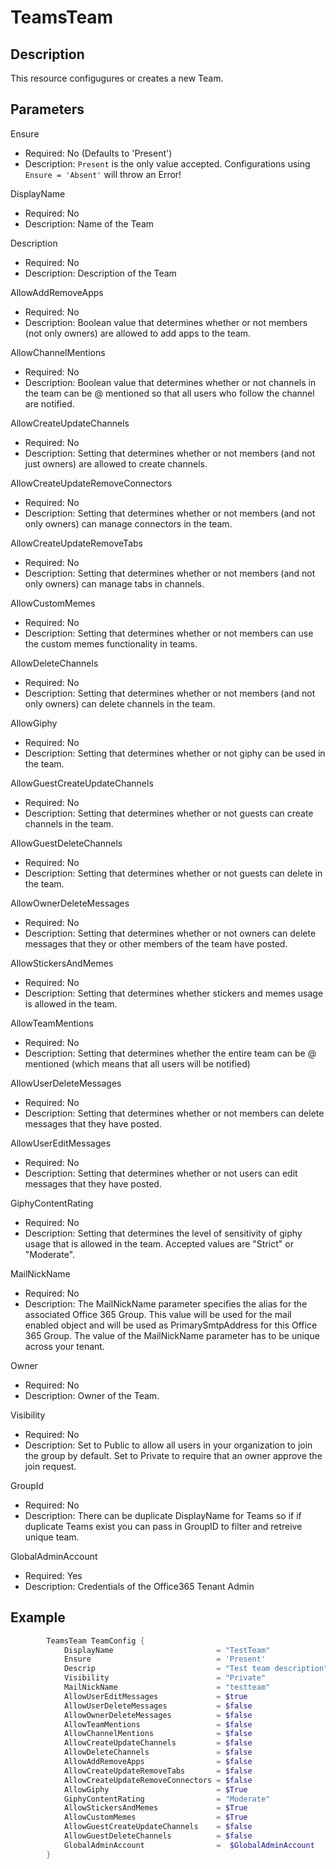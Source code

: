 # TeamsTeam

## Description

This resource configugures or creates a new Team.

## Parameters

Ensure

- Required: No (Defaults to 'Present')
- Description: `Present` is the only value accepted.
  Configurations using `Ensure = 'Absent'` will throw an Error!

DisplayName

- Required: No
- Description: Name of the Team

Description

- Required: No
- Description: Description of the Team

AllowAddRemoveApps

- Required: No
- Description: Boolean value that determines whether or not members
  (not only owners) are allowed to add apps to the team.

AllowChannelMentions

- Required: No
- Description: Boolean value that determines whether or not channels
  in the team can be @ mentioned so that all users who follow the
  channel are notified.

AllowCreateUpdateChannels

- Required: No
- Description: Setting that determines whether or not members (and not
  just owners) are allowed to create channels.

AllowCreateUpdateRemoveConnectors

- Required: No
- Description: Setting that determines whether or not members (and not
  only owners) can manage connectors in the team.

AllowCreateUpdateRemoveTabs

- Required: No
- Description: Setting that determines whether or not members (and not
  only owners) can manage tabs in channels.

AllowCustomMemes

- Required: No
- Description: Setting that determines whether or not members can
  use the custom memes functionality in teams.

AllowDeleteChannels

- Required: No
- Description: Setting that determines whether or not members (and not
  only owners) can delete channels in the team.

AllowGiphy

- Required: No
- Description: Setting that determines whether or not giphy can be
  used in the team.

AllowGuestCreateUpdateChannels

- Required: No
- Description: Setting that determines whether or not guests can create
  channels in the team.

AllowGuestDeleteChannels

- Required: No
- Description: Setting that determines whether or not guests can delete
  in the team.

AllowOwnerDeleteMessages

- Required: No
- Description: Setting that determines whether or not owners can delete
  messages that they or other members of the team have posted.

AllowStickersAndMemes

- Required: No
- Description: Setting that determines whether stickers and memes usage
  is allowed in the team.

AllowTeamMentions

- Required: No
- Description: Setting that determines whether the entire team can be @
  mentioned (which means that all users will be notified)

AllowUserDeleteMessages

- Required: No
- Description: Setting that determines whether or not members can delete
  messages that they have posted.

AllowUserEditMessages

- Required: No
- Description: Setting that determines whether or not users can edit
  messages that they have posted.

GiphyContentRating

- Required: No
- Description: Setting that determines the level of sensitivity of giphy
  usage that is allowed in the team. Accepted values are "Strict"
  or "Moderate".

MailNickName

- Required: No
- Description: The MailNickName parameter specifies the alias for the
  associated Office 365 Group. This value will be used for the mail
  enabled object and will be used as PrimarySmtpAddress for this
  Office 365 Group. The value of the MailNickName parameter has
  to be unique across your tenant.

Owner

- Required: No
- Description: Owner of the Team.

Visibility

- Required: No
- Description: Set to Public to allow all users in your organization to
  join the group by default. Set to Private to require that an owner
  approve the join request.

GroupId

- Required: No
- Description: There can be duplicate DisplayName for Teams so if
  if duplicate Teams exist you can pass in GroupID to filter and
  retreive unique team.

GlobalAdminAccount

- Required: Yes
- Description: Credentials of the Office365 Tenant Admin

## Example

```PowerShell
        TeamsTeam TeamConfig {
            DisplayName                       = "TestTeam"
            Ensure                            = 'Present'
            Descrip                           = "Test team description"
            Visibility                        = "Private"
            MailNickName                      = "testteam"
            AllowUserEditMessages             = $true
            AllowUserDeleteMessages           = $false
            AllowOwnerDeleteMessages          = $false
            AllowTeamMentions                 = $false
            AllowChannelMentions              = $false
            AllowCreateUpdateChannels         = $false
            AllowDeleteChannels               = $false
            AllowAddRemoveApps                = $false
            AllowCreateUpdateRemoveTabs       = $false
            AllowCreateUpdateRemoveConnectors = $false
            AllowGiphy                        = $True
            GiphyContentRating                = "Moderate"
            AllowStickersAndMemes             = $True
            AllowCustomMemes                  = $True
            AllowGuestCreateUpdateChannels    = $false
            AllowGuestDeleteChannels          = $false
            GlobalAdminAccount                =  $GlobalAdminAccount
        }
```
